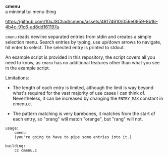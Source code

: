 **cmenu** 
<br> a minimal tui menu thing

https://github.com/10xJSChad/cmenu/assets/48174610/056e0959-8b16-4b4c-91c6-ad8dd161197a


```cmenu``` reads newline separated entries from stdin and creates a simple selection menu. Search entries by typing, use up/down arrows to navigate, hit enter to select.
The selected entry is printed to stdout.

An example script is provided in this repository, the script covers all you need to know, as ```cmenu``` has no additional features other than what you see in the example script.

Limitations:
* The length of each entry is limited, although the limit is way beyond what's required for the vast majority of use cases I can think of. Nevertheless, it can be increased by changing the ```ENTRY_MAX``` constant in cmenu.c.

* The pattern matching is very barebones, it matches from the start of each entry, so "orang" will match "orange", but "rang" will not.

```
usage:
    cmenu
    (you're going to have to pipe some entries into it.)

building:
    cc cmenu.c
```
